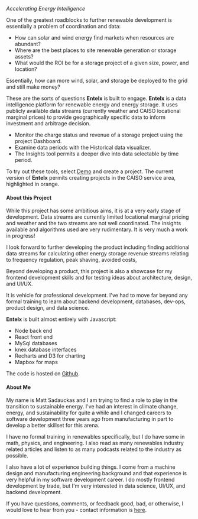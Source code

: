 _Accelerating Energy Intelligence_  

One of the greatest roadblocks to further renewable development is essentially a problem of coordination and data:
* How can solar and wind energy find markets when resources are abundant?
* Where are the best places to site renewable generation or storage assets?
* What would the ROI be for a storage project of a given size, power, and location?

Essentially, how can more wind, solar, and storage be deployed to the grid and still make money?

These are the sorts of questions **Entelx** is built to engage. **Entelx** is a data intelligence platform for renewable energy and energy storage. It uses publicly available data streams (currently weather and CAISO locational marginal prices) to provide geographically specific data to inform investment and arbitrage decision.  

* Monitor the charge status and revenue of a storage project using the project Dashboard.
* Examine data periods with the Historical data visualizer.  
* The Insights tool permits a deeper dive into data selectable by time period.  

To try out these tools, select [Demo](./demo) and create a project.  The current version of **Entelx** permits creating projects in the CAISO service area, highlighted in orange.

#### About this Project

While this project has some ambitious aims, it is at a very early stage of development. Data streams are currently limited locational marginal pricing and weather and the two streams are not well coordinated.  The insights available and algorithms used are very rudimentary.  It is very much a work in progress!

I look forward to further developing the product including finding additional data streams for calculating other energy storage revenue streams relating to frequency regulation, peak shaving, avoided costs,

Beyond developing a product, this project is also a showcase for my frontend development skills and for testing ideas about architecture, design, and UI/UX.

It is vehicle for professional development. I've had to move far beyond any formal training to learn about backend development, databases, dev-ops, product design, and data science.

**Entelx** is built almost entirely with Javascript:
* Node back end
* React front end
* MySql databases
* knex database interfaces
* Recharts and D3 for charting
* Mapbox for maps

The code is hosted on [Github](https://github.com/matsad3547/entelx).

#### About Me
My name is Matt Sadauckas and I am trying to find a role to play in the transition to sustainable energy.  I've had an interest in climate change, energy, and sustainability for quite a while and I changed careers to software development three years ago from manufacturing in part to develop a better skillset for this arena.  

I have no formal training in renewables specifically, but I do have some in math, physics, and engineering.  I also read as many renewables industry related articles and listen to as many podcasts related to the industry as possible.  

I also have a lot of experience building things.  I come from a machine design and manufacturing engineering background and that experience is very helpful in my software development career.  I do mostly frontend development by trade, but I'm very interested in data science, UI/UX, and backend development.

If you have questions, comments, or feedback good, bad, or otherwise, I would love to hear from you - contact information is [here](./contact).
